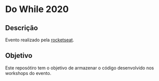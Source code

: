 # Do While 2020

## Descrição

Evento realizado pela [rocketseat](https://www.youtube.com/channel/UCSfwM5u0Kce6Cce8_S72olg).

## Objetivo

Este reposótiro tem o objetivo de armazenar o código desenvolvido nos workshops do evento.
